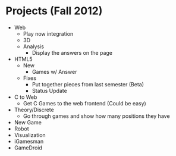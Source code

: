 Projects (Fall 2012)
====================

-   Web
    -   Play now integration
    -   3D
    -   Analysis
        -   Display the answers on the page
-   HTML5
    -   New
        -   Games w/ Answer
    -   Fixes
        -   Put together pieces from last semester (Beta)
        -   Status Update
-   C to Web
    -   Get C Games to the web frontend (Could be easy)
-   Theory/Discrete
    -   Go through games and show how many positions they have
-   New Game
-   Robot
-   Visualization
-   iGamesman
-   GameDroid

